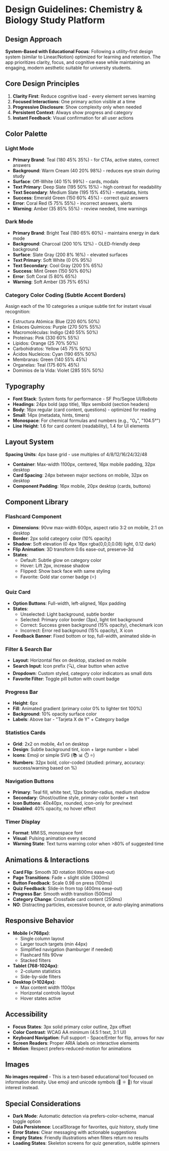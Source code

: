 # Design Guidelines: Chemistry & Biology Study Platform

## Design Approach
**System-Based with Educational Focus**: Following a utility-first design system (similar to Linear/Notion) optimized for learning and retention. The app prioritizes clarity, focus, and cognitive ease while maintaining an engaging, modern aesthetic suitable for university students.

## Core Design Principles
1. **Clarity First**: Reduce cognitive load - every element serves learning
2. **Focused Interactions**: One primary action visible at a time
3. **Progressive Disclosure**: Show complexity only when needed
4. **Persistent Context**: Always show progress and category
5. **Instant Feedback**: Visual confirmation for all user actions

## Color Palette

### Light Mode
- **Primary Brand**: Teal (180 45% 35%) - for CTAs, active states, correct answers
- **Background**: Warm Cream (40 20% 98%) - reduces eye strain during study
- **Surface**: Off-White (40 15% 99%) - cards, modals
- **Text Primary**: Deep Slate (195 50% 15%) - high contrast for readability
- **Text Secondary**: Medium Slate (195 15% 45%) - metadata, hints
- **Success**: Emerald Green (150 60% 45%) - correct quiz answers
- **Error**: Coral Red (5 75% 55%) - incorrect answers, alerts
- **Warning**: Amber (35 85% 55%) - review needed, time warnings

### Dark Mode
- **Primary Brand**: Bright Teal (180 65% 60%) - maintains energy in dark mode
- **Background**: Charcoal (200 10% 12%) - OLED-friendly deep background
- **Surface**: Slate Gray (200 8% 16%) - elevated surfaces
- **Text Primary**: Soft White (0 0% 95%)
- **Text Secondary**: Cool Gray (200 5% 65%)
- **Success**: Mint Green (150 50% 60%)
- **Error**: Soft Coral (5 80% 65%)
- **Warning**: Soft Amber (35 75% 65%)

### Category Color Coding (Subtle Accent Borders)
Assign each of the 10 categories a unique subtle tint for instant visual recognition:
- Estructura Atómica: Blue (220 60% 50%)
- Enlaces Químicos: Purple (270 50% 55%)
- Macromoléculas: Indigo (240 55% 50%)
- Proteínas: Pink (330 60% 55%)
- Lípidos: Orange (25 70% 50%)
- Carbohidratos: Yellow (45 75% 50%)
- Ácidos Nucleicos: Cyan (190 65% 50%)
- Membranas: Green (140 55% 45%)
- Organelas: Teal (175 60% 45%)
- Dominios de la Vida: Violet (285 55% 50%)

## Typography
- **Font Stack**: System fonts for performance - SF Pro/Segoe UI/Roboto
- **Headings**: 24px bold (app title), 18px semibold (section headers)
- **Body**: 16px regular (card content, questions) - optimized for reading
- **Small**: 14px (metadata, hints, timers)
- **Monospace**: For chemical formulas and numbers (e.g., "O₂", "104.5°")
- **Line Height**: 1.6 for card content (readability), 1.4 for UI elements

## Layout System
**Spacing Units**: 4px base grid - use multiples of 4/8/12/16/24/32/48
- **Container**: Max-width 1100px, centered, 16px mobile padding, 32px desktop
- **Card Spacing**: 24px between major sections on mobile, 32px on desktop
- **Component Padding**: 16px mobile, 20px desktop (cards, buttons)

## Component Library

### Flashcard Component
- **Dimensions**: 90vw max-width 600px, aspect ratio 3:2 on mobile, 2:1 on desktop
- **Border**: 2px solid category color (10% opacity)
- **Shadow**: Soft elevation (0 4px 16px rgba(0,0,0,0.08) light, 0.12 dark)
- **Flip Animation**: 3D transform 0.6s ease-out, preserve-3d
- **States**:
  - Default: Subtle glow on category color
  - Hover: Lift 2px, increase shadow
  - Flipped: Show back face with same styling
  - Favorite: Gold star corner badge (⭐)

### Quiz Card
- **Option Buttons**: Full-width, left-aligned, 16px padding
- **States**:
  - Unselected: Light background, subtle border
  - Selected: Primary color border (3px), light tint background
  - Correct: Success green background (15% opacity), checkmark icon
  - Incorrect: Error red background (15% opacity), X icon
- **Feedback Banner**: Fixed bottom or top, full-width, animated slide-in

### Filter & Search Bar
- **Layout**: Horizontal flex on desktop, stacked on mobile
- **Search Input**: Icon prefix (🔍), clear button when active
- **Dropdown**: Custom styled, category color indicators as small dots
- **Favorite Filter**: Toggle pill button with count badge

### Progress Bar
- **Height**: 6px
- **Fill**: Animated gradient (primary color 0% to lighter tint 100%)
- **Background**: 10% opacity surface color
- **Labels**: Above bar - "Tarjeta X de Y" + Category badge

### Statistics Cards
- **Grid**: 2x2 on mobile, 4x1 on desktop
- **Design**: Subtle background tint, icon + large number + label
- **Icons**: Emoji or simple SVG (📚 📊 ⏱️ ⭐)
- **Numbers**: 32px bold, color-coded (studied: primary, accuracy: success/warning based on %)

### Navigation Buttons
- **Primary**: Teal fill, white text, 12px border-radius, medium shadow
- **Secondary**: Ghost/outline style, primary color border + text
- **Icon Buttons**: 40x40px, rounded, icon-only for prev/next
- **Disabled**: 40% opacity, no hover effect

### Timer Display
- **Format**: MM:SS, monospace font
- **Visual**: Pulsing animation every second
- **Warning State**: Text turns warning color when >80% of suggested time

## Animations & Interactions
- **Card Flip**: Smooth 3D rotation (600ms ease-out)
- **Page Transitions**: Fade + slight slide (300ms)
- **Button Feedback**: Scale 0.98 on press (100ms)
- **Quiz Feedback**: Slide-in from top (400ms ease-out)
- **Progress Bar**: Smooth width transition (500ms)
- **Category Change**: Crossfade card content (250ms)
- **NO**: Distracting particles, excessive bounce, or auto-playing animations

## Responsive Behavior
- **Mobile (<768px)**: 
  - Single column layout
  - Larger touch targets (min 44px)
  - Simplified navigation (hamburger if needed)
  - Flashcard fills 90vw
  - Stacked filters
- **Tablet (768-1024px)**:
  - 2-column statistics
  - Side-by-side filters
- **Desktop (>1024px)**:
  - Max content width 1100px
  - Horizontal controls layout
  - Hover states active

## Accessibility
- **Focus States**: 3px solid primary color outline, 2px offset
- **Color Contrast**: WCAG AA minimum (4.5:1 text, 3:1 UI)
- **Keyboard Navigation**: Full support - Space/Enter for flip, arrows for nav
- **Screen Readers**: Proper ARIA labels on interactive elements
- **Motion**: Respect prefers-reduced-motion for animations

## Images
**No images required** - This is a text-based educational tool focused on information density. Use emoji and unicode symbols (🧬 ⚛️ 🔬) for visual interest instead.

## Special Considerations
- **Dark Mode**: Automatic detection via prefers-color-scheme, manual toggle option
- **Data Persistence**: LocalStorage for favorites, quiz history, study time
- **Error States**: Clear messaging with actionable suggestions
- **Empty States**: Friendly illustrations when filters return no results
- **Loading States**: Skeleton screens for quiz generation, subtle spinners